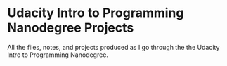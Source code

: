 # Udacity Intro to Programming Nanodegree Projects

All the files, notes, and projects produced as I go through the the Udacity Intro to Programming Nanodegree.
